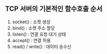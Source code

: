 
## TCP 서버의 기본적인 함수호출 순서

1. socket() : 소켓 생성
2. bind() : 소켓 주소 할당
3. listen() : 연결 요청 대기 상태
4. accept() : 연결 허용
5. read() / write() : 데이터 송수신

```c
```

